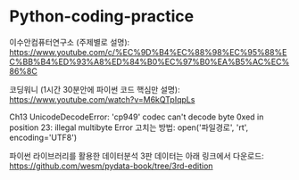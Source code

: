 # Python-coding-practice

이수안컴퓨터연구소 (주제별로 설명):
https://www.youtube.com/c/%EC%9D%B4%EC%88%98%EC%95%88%EC%BB%B4%ED%93%A8%ED%84%B0%EC%97%B0%EA%B5%AC%EC%86%8C

코딩워니 (1시간 30분안에 파이썬 코드 핵심만 설명): 
https://www.youtube.com/watch?v=M6kQTpIqpLs

Ch13 UnicodeDecodeError: 'cp949' codec can't decode byte 0xed in position 23: illegal multibyte  Error 고치는 방법:
open('파일경로', 'rt', encoding='UTF8')

파이썬 라이브러리를 활용한 데이터분석 3판 데이터는 아래 링크에서 다운로드:
https://github.com/wesm/pydata-book/tree/3rd-edition
